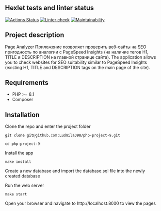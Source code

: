 ## Hexlet tests and linter status
[![Actions Status](https://github.com/Ludmila398/php-project-9/workflows/hexlet-check/badge.svg)](https://github.com/Ludmila398/php-project-9/actions)
[![Linter check](https://github.com/Ludmila398/php-project-9/actions/workflows/linter-check.yml/badge.svg)](https://github.com/Ludmila398/php-project-9/actions/workflows/linter-check.yml)
[![Maintainability](https://api.codeclimate.com/v1/badges/246a453572d1635256b7/maintainability)](https://codeclimate.com/github/Ludmila398/php-project-9/maintainability)

## Project description

Page Analyzer Приложение позволяет проверить веб-сайты на SEO пригодность по аналогии с PageSpeed Insights (на наличие тегов H1, TITLE и DESCRIPTION на главной странице сайта).
The application allows you to check websites for SEO suitability similar to PageSpeed Insights (existing H1, TITLE and DESCRIPTION tags on the main page of the site).

## Requirements

- PHP >= 8.1
- Composer

## Installation

Clone the repo and enter the project folder
```
git clone git@github.com:Ludmila398/php-project-9.git

cd php-project-9
```
Install the app
```
make install
```
Create a new database and import the database.sql file into the newly created database

Run the web server
```
make start
```
Open your browser and navigate to http://localhost:8000 to view the pages

